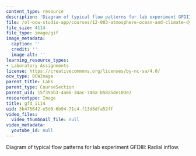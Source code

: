 ```yaml
---
content_type: resource
description: 'Diagram of typical flow patterns for lab experiment GFDIII: Radial inflow.'
file: /ol-ocw-studio-app/courses/12-003-atmosphere-ocean-and-climate-dynamics-fall-2008/3b475642e5d06b9471c4f13d8dfa52ff_gfd_ii14.gif
file_size: 4114
file_type: image/gif
image_metadata:
  caption: ''
  credit: ''
  image-alt: ''
learning_resource_types:
- Laboratory Assignments
license: https://creativecommons.org/licenses/by-nc-sa/4.0/
ocw_type: OCWImage
parent_title: Labs
parent_type: CourseSection
parent_uid: 15f39ab3-4a66-34ac-748a-b58a5de103e2
resourcetype: Image
title: gfd_ii14
uid: 3b475642-e5d0-6b94-71c4-f13d8dfa52ff
video_files:
  video_thumbnail_file: null
video_metadata:
  youtube_id: null
---
```

Diagram of typical flow patterns for lab experiment GFDIII: Radial inflow.